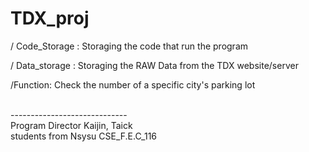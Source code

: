 # TDX_proj

/ Code_Storage : Storaging the code that run the program 
  
/ Data_storage : Storaging the RAW Data from the TDX website/server


/Function: Check the number of a  specific city's parking lot 










<br/>
-----------------------------<br/>
Program Director Kaijin, Taick 
    <br/>students from Nsysu CSE_F.E.C_116

 
